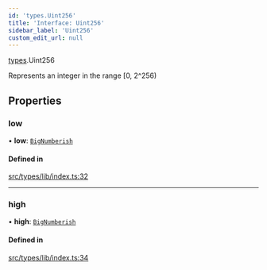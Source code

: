 ```yaml
---
id: 'types.Uint256'
title: 'Interface: Uint256'
sidebar_label: 'Uint256'
custom_edit_url: null
---
```


[types](../namespaces/types.md).Uint256

Represents an integer in the range [0, 2^256)

## Properties

### low

• **low**: [`BigNumberish`](../namespaces/types.md#bignumberish)

#### Defined in

[src/types/lib/index.ts:32](https://github.com/starknet-io/starknet.js/blob/v6.23.1/src/types/lib/index.ts#L32)

---

### high

• **high**: [`BigNumberish`](../namespaces/types.md#bignumberish)

#### Defined in

[src/types/lib/index.ts:34](https://github.com/starknet-io/starknet.js/blob/v6.23.1/src/types/lib/index.ts#L34)
